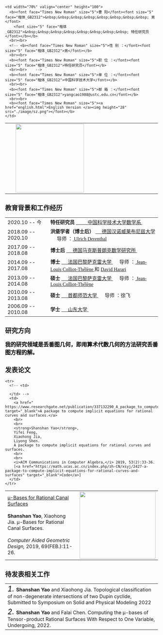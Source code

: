 <head>
<meta http-equiv="Content-Type" content="text/html; charset=UTF-8">
<link rel="stylesheet" href="./css/yss.css" type="text/css">
<style type="text/css">
</style>
<title>Yang Cao</title>

</head>


<body>

<div id="layout-content" style="margin-top:25px">

<table>
<tbody>
  <tr>
    <td width="25%" valign="top" height="173">
      <img height="225" id="photo" style="padding: 0pt 30pt 0pt 20pt; float: left; display: inline;" src="./image/shanshan.png">
    </td>
    
    <td width="70%" valign="center" height="100">
      <b><font face="Times New Roman" size="5">曹 阳</font><font size="5" face="楷体_GB2312">&nbsp;&nbsp;&nbsp;&nbsp;&nbsp;&nbsp;&nbsp;&nbsp; 男</font>
        <font size="5" face="楷体_GB2312">&nbsp;&nbsp;&nbsp;&nbsp;&nbsp;&nbsp;&nbsp;&nbsp; 特任研究员</font></b></b>
      <br><br>
      <!-- <b><font face="Times New Roman" size="5">性 别 ：</font><font size="5" face="楷体_GB2312">男</font></b>
      <br><br>
      <b><font face="Times New Roman" size="5">职 位 ：</font><font size="5" face="楷体_GB2312">特任研究员</font></b>
      <br><br>    -->
      <b><font face="Times New Roman" size="5">单 位 ：</font><font size="5" face="楷体_GB2312">中国科学技术大学</font></b>
      <br><br>
      <b><font face="Times New Roman" size="5">邮 箱 ：</font><font size="5" face="楷体_GB2312">yangcao1988@ustc.edu.cn</font></b>
      <br><br>    
      <b><font face="Times New Roman" size="5"><a href="english.html">English Version </a><img height="28" src="./image/sz.png"></font></b>    
    </td>
  </tr>
</tbody>
</table>


<h2>教育背景和工作经历</h2>
<table id="tbAwards" border="0" width="100%">
  <tbody>
    <tr>
      <td> 2020.10 -- 今 &nbsp; </td>   
      <td> 
       <strong> 特任研究员 </strong> <a href="https://math.ustc.edu.cn/">&nbsp;&nbsp;&nbsp;&nbsp;&nbsp;&nbsp;&nbsp;&nbsp; 中国科学技术大学数学系 </a>
       &nbsp;&nbsp;&nbsp;&nbsp;&nbsp;</td>
    </tr>
    <tr>
      <td> 2018.09 -- 2020.10 &nbsp; </td>   
      <td> 
           <strong> 洪堡学者（博士后） </strong></a>  <a href="https://www.iazd.uni-hannover.de/de/">&nbsp;&nbsp;&nbsp;&nbsp; 德国汉诺威莱布尼兹大学 </a>
           &nbsp;&nbsp;&nbsp;&nbsp;&nbsp;导师 ：<font color="black" size="3" face="Times New Roman"><a href="https://www.iazd.uni-hannover.de/de/derenthal/"> Ulrich Derenthal </a></font></td>
    </tr>
    <tr>
      <td> 2017.09 -- 2018.08 &nbsp; </td>   
      <td> 
           <strong> 博士后 </strong></a>  <a href="https://www.mpim-bonn.mpg.de/">&nbsp;&nbsp;&nbsp;&nbsp; 德国马克斯普朗克数学研究所 </a>
           &nbsp;&nbsp;&nbsp;&nbsp;&nbsp;
           </td>
    </tr>
      <tr>
     <td> 2014.09 -- 2017.08 &nbsp; </td>   
      <td> 
          <strong> 博士 </strong></a>  <a href="https://www.imo.universite-paris-saclay.fr/fr/la-recherche/">&nbsp;&nbsp;&nbsp;&nbsp; 法国巴黎萨克雷大学 </a>
           &nbsp;&nbsp;&nbsp;&nbsp;&nbsp;导师 ：<font color="black" size="3" face="Times New Roman"><a href="https://www.imo.universite-paris-saclay.fr/~colliot/"> Jean-Louis Colliot-Thélène </a></font> 和 <font color="black" size="3" face="Times New Roman"><a href="https://www.imo.universite-paris-saclay.fr/~harari/"> David Harari </a></font></td>
    </tr>
     <tr> 
    <td> 2013.09 -- 2014.08 &nbsp; </td>   
      <td> 
           <strong> 硕士 </strong></a>  <a href="https://www.imo.universite-paris-saclay.fr/fr/la-recherche/">&nbsp;&nbsp;&nbsp;&nbsp; 法国巴黎萨克雷大学 </a>
           &nbsp;&nbsp;&nbsp;&nbsp;&nbsp;导师 ：<font color="black" size="3" face="Times New Roman"><a href="https://www.imo.universite-paris-saclay.fr/~colliot/"> Jean-Louis Colliot-Thélène </a></font></td>
    </tr>
      <tr> 
    <td> 2010.09 -- 2013.08 &nbsp; </td>   
      <td> 
           <strong> 硕士 </strong></a>  <a href="https://math.cnu.edu.cn/">&nbsp;&nbsp;&nbsp;&nbsp; 首都师范大学 </a>
           &nbsp;&nbsp;&nbsp;&nbsp;&nbsp;导师 ：徐飞 </td>
    </tr>
      <tr> 
    <td> 2006.09 -- 2010.08 &nbsp; </td>   
      <td> 
           <strong> 学士 </strong></a>  <a href="https://www.math.sdu.edu.cn/">&nbsp;&nbsp;&nbsp;&nbsp; 山东大学 </a>
           &nbsp;&nbsp;&nbsp;&nbsp;&nbsp;</td>
    </tr>
    
  </tbody>
</table> 


<h2>研究方向</h2>
<p style="text-align:justify;">
  <font color="black" size="4" face="Times New Roman"> <strong>我的研究领域是丢番图几何，即用算术代数几何的方法研究丢番图方程的解。</strong> </font>
</p>

<h2>发表论文</h2>
     
  <table border="0" width="100%">
  <tbody> 
    <tr>
      <td>
        <a href="https://www.sciencedirect.com/science/article/abs/pii/S0167839618301341" target="_blank">µ-Bases for Rational Canal Surfaces</a>        
        <br>
        <br>
        <strong>Shanshan Yao</strong>, 
        Xiaohong Jia. 
        μ-Bases for Rational Canal Surfaces. 
        <br> 
        <br>
        <i>Computer Aided Geometric Design,</i> 2019, 69(FEB.):11-26.
        <br>
      </td>
      <td>
        <!-- <div align="center"> -->
          <img width="250" height="220" src="./image/yss.jpg" alt="">
        </div>
      </td>
    </tr>
    
    <tr>
      <!-- <td>
        
      </td> -->
      <td>
        <a href=" https://www.researchgate.net/publication/337132290_A_package_to_compute_implicit_equations_for_rational_curves_and_surfaces" target="_blank">A package to compute implicit equations for rational curves and surfaces.</a>        
        <br>
        <br>
        <strong>Shanshan Yao</strong>, 
        Yifei Feng, 
        Xiaohong Jia,
        Liyong Shen.
        A package to compute implicit equations for rational curves and surfaces.
        <br>
        <br> 
        <i>ACM Communications in Computer Algebra,</i> 2019, 53(2):33-36. 
        [<a href="https://math.ucas.ac.cn/index.php/zh-CN/xsyj/2427-a-package-to-compute-implicit-equations-for-rational-curves-and-surfaces" target="_blank">Code</a>]
      </td>
    </tr> 
  </tbody>
</table>  


 <h2>待发表相关工作</h2>
<table id="tbExperiences" border="0" width="100%">
  <tbody>
    <tr>
      <td>        
        <font color="black" size="5"> <i>1.</i> </font>
        <strong>Shanshan Yao</strong> and Xiaohong Jia.
        Topological classification of non-degenerate intersections of two Dupin cyclide, Submitted to Symposium on Solid and Physical Modeling 2022
        <br> 
      </td>
    </tr>
    <tr>
      <td>        
        <font color="black" size="5"> <i>2.</i> </font>
        <strong>Shanshan Yao</strong> and Falai Chen. 
        Computing the μ-bases of Tensor-product Rational Surfaces With Respect to One Variable, Undergoing, 2022.
        <br> 
      </td>
    </tr>
    
  
  </tbody>
</table> 

</div>
</body>
</html>
